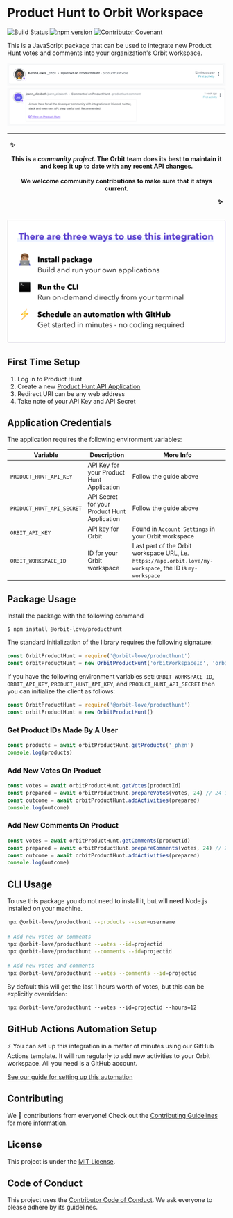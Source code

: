 # Product Hunt to Orbit Workspace

![Build Status](https://github.com/orbit-love/community-js-producthunt-orbit/workflows/CI/badge.svg)
[![npm version](https://badge.fury.io/js/%40orbit-love%2Fproducthunt.svg)](https://badge.fury.io/js/%40orbit-love%2Fproducthunt)
[![Contributor Covenant](https://img.shields.io/badge/Contributor%20Covenant-2.0-4baaaa.svg)](.github/CODE_OF_CONDUCT.md)

This is a JavaScript package that can be used to integrate new Product Hunt votes and comments into your organization's Orbit workspace.

![](docs/activity.png)
![](docs/activity-comment.png)

|<p align="left">:sparkles:</p> This is a *community project*. The Orbit team does its best to maintain it and keep it up to date with any recent API changes.<br/><br/>We welcome community contributions to make sure that it stays current. <p align="right">:sparkles:</p>|
|-----------------------------------------|

![There are three ways to use this integration. Install package - build and run your own applications. Run the CLI - run on-demand directly from your terminal. Schedule an automation with GitHub - get started in minutes - no coding required](docs/ways-to-use.png)

## First Time Setup
1. Log in to Product Hunt
2. Create a new [Product Hunt API Application](https://www.producthunt.com/v2/oauth/applications)
  1. Redirect URI can be any web address
  2. Take note of your API Key and API Secret

## Application Credentials

The application requires the following environment variables:

| Variable | Description | More Info
|---|---|--|
| `PRODUCT_HUNT_API_KEY` | API Key for your Product Hunt Application | Follow the guide above
| `PRODUCT_HUNT_API_SECRET` | API Secret for your Product Hunt Application | Follow the guide above
| `ORBIT_API_KEY` | API key for Orbit | Found in `Account Settings` in your Orbit workspace
| `ORBIT_WORKSPACE_ID` | ID for your Orbit workspace | Last part of the Orbit workspace URL, i.e. `https://app.orbit.love/my-workspace`, the ID is `my-workspace`

## Package Usage

Install the package with the following command

```
$ npm install @orbit-love/producthunt
```

The standard initialization of the library requires the following signature:

```js
const OrbitProductHunt = require('@orbit-love/producthunt')
const orbitProductHunt = new OrbitProductHunt('orbitWorkspaceId', 'orbitApiKey', 'productHuntApiKey', 'productHuntApiSecret')
```

If you have the following environment variables set: `ORBIT_WORKSPACE_ID`, `ORBIT_API_KEY`, `PRODUCT_HUNT_API_KEY`, and `PRODUCT_HUNT_API_SECRET` then you can initialize the client as follows:

```js
const OrbitProductHunt = require('@orbit-love/producthunt')
const orbitProductHunt = new OrbitProductHunt()
```

### Get Product IDs Made By A User

```js
const products = await orbitProductHunt.getProducts('_phzn')
console.log(products)
```

### Add New Votes On Product

```js
const votes = await orbitProductHunt.getVotes(productId)
const prepared = await orbitProductHunt.prepareVotes(votes, 24) // 24 is the number of previous hours to get votes from
const outcome = await orbitProductHunt.addActivities(prepared)
console.log(outcome)
```

### Add New Comments On Product

```js
const votes = await orbitProductHunt.getComments(productId)
const prepared = await orbitProductHunt.prepareComments(votes, 24) // 24 is the number of previous hours to get votes from
const outcome = await orbitProductHunt.addActivities(prepared)
console.log(outcome)
```


## CLI Usage

To use this package you do not need to install it, but will need Node.js installed on your machine.

```bash
npx @orbit-love/producthunt --products --user=username

# Add new votes or comments
npx @orbit-love/producthunt --votes --id=projectid
npx @orbit-love/producthunt --comments --id=projectid

# Add new votes and comments
npx @orbit-love/producthunt --votes --comments --id=projectid
```

By default this will get the last 1 hours worth of votes, but this can be explicitly overridden:

```
npx @orbit-love/producthunt --votes --id=projectid --hours=12
```

## GitHub Actions Automation Setup

⚡ You can set up this integration in a matter of minutes using our GitHub Actions template. It will run regularly to add new activities to your Orbit workspace. All you need is a GitHub account.

[See our guide for setting up this automation](https://github.com/orbit-love/github-actions-templates/blob/main/ProductHunt)

## Contributing

We 💜 contributions from everyone! Check out the [Contributing Guidelines](.github/CONTRIBUTING.md) for more information.

## License

This project is under the [MIT License](./LICENSE).

## Code of Conduct

This project uses the [Contributor Code of Conduct](.github/CODE_OF_CONDUCT.md). We ask everyone to please adhere by its guidelines.
